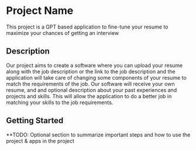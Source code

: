 # Project Name
This project is a GPT based application to fine-tune your resume to maximize your chances of getting an interview

## Description
Our project aims to create a software where you can upload your resume along with the job description or the link to the job description and the application will take care of changing some components of your resume to match the requirements of the job. Our software will receive your own resume, and and optional description about your past experiences and projects and skills. This will allow the application to do a better job in matching your skills to the job requirements.

## Getting Started
**TODO: Optional section to summarize important steps and how to use the project & apps in the project

